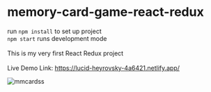# memory-card-game-react-redux
run ``npm install`` to set up project <br>
``npm start`` runs development mode <br>
<br>
This is my very first React Redux project <br>
<br>
Live Demo Link: https://lucid-heyrovsky-4a6421.netlify.app/

![mmcardss](https://user-images.githubusercontent.com/45670152/98166749-fa00a100-1ef8-11eb-99da-3a182f3cbf21.png)
